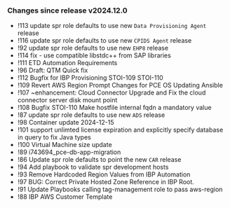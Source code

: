### Changes since release v2024.12.0
- !113 update spr role defaults to use new `Data Provisioning Agent` release
- !116 update spr role defaults to use new `CPIDS Agent` release
- !92 update spr role defaults to use new `EHP8` release
- !114 fix - use compatible libstdc++ from SAP libraries
- !111 ETD Automation Requirements
- !96 Draft: QTM Quick fix
- !112 Bugfix for IBP Provisioning STOI-109 STOI-110
- !109 Revert AWS Region Prompt Changes for PCE OS Updating Ansible
- !107 ~enhancement: Cloud Connector Upgrade and Fix the cloud connector server disk mount point
- !108 Bugfix STOI-110 Make hostfile internal fqdn a mandatory value
- !87 update spr role defaults to use new `ADS` release
- !98 Container update 2024-12-15
- !101 support unlimted license expiration and explicitly specify database in query to fix Java types
- !100 Virtual Machine size update
- !89 i743694_pce-db-app-migration
- !86 Update spr role defaults to point the new `CAR` release
- !94 Add playbook to validate spr development hosts
- !93 Remove Hardcoded Region Values from IBP Automation
- !97 BUG: Correct Private Hosted Zone Reference in IBP Root.
- !91 Update Playbooks calling tag-management role to pass aws-region
- !88 IBP AWS Customer Template
